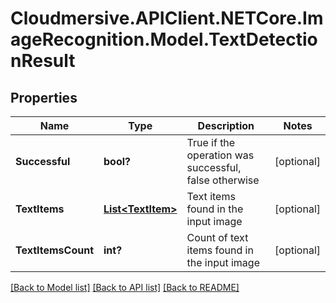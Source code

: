 # Cloudmersive.APIClient.NETCore.ImageRecognition.Model.TextDetectionResult
## Properties

Name | Type | Description | Notes
------------ | ------------- | ------------- | -------------
**Successful** | **bool?** | True if the operation was successful, false otherwise | [optional] 
**TextItems** | [**List&lt;TextItem&gt;**](TextItem.md) | Text items found in the input image | [optional] 
**TextItemsCount** | **int?** | Count of text items found in the input image | [optional] 

[[Back to Model list]](../README.md#documentation-for-models) [[Back to API list]](../README.md#documentation-for-api-endpoints) [[Back to README]](../README.md)


